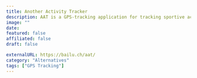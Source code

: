 ```yaml
---
title: Another Activity Tracker
description: AAT is a GPS-tracking application for tracking sportive activities, with emphasis on cycling.
image: ""
date: 
featured: false
affiliated: false
draft: false

externalURL: https://bailu.ch/aat/
category: "Alternatives"
tags: ["GPS Tracking"]
---
```

